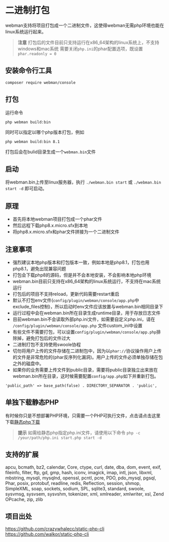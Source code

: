 # 二进制打包

webman支持将项目打包成一个二进制文件，这使得webman无需php环境也能在linux系统运行起来。

> **注意**
> 打包后的文件目前只支持运行在x86_64架构的linux系统上，不支持windows和mac系统
> 需要关闭`php.ini`的phar配置选项，既设置 `phar.readonly = 0`

## 安装命令行工具
`composer require webman/console`

## 打包
运行命令
```
php webman build:bin
```
同时可以指定以哪个php版本打包，例如
```
php webman build:bin 8.1
```

打包后会在bulid目录生成一个`webman.bin`文件

## 启动
将webman.bin上传至linux服务器，执行 `./webman.bin start` 或 `./webman.bin start -d` 即可启动。

## 原理
* 首先将本地webman项目打包成一个phar文件
* 然后远程下载php8.x.micro.sfx到本地
* 将php8.x.micro.sfx和phar文件拼接为一个二进制文件

## 注意事项
* 强烈建议本地php版本和打包版本一致，例如本地是php8.1，打包也用php8.1，避免出现兼容问题
* 打包会下载php8的源码，但是并不会本地安装，不会影响本地php环境
* webman.bin目前只支持在x86_64架构的linux系统运行，不支持在mac系统运行
* 打包后的项目不支持reload，更新代码需要restart重启
* 默认不打包env文件(`config/plugin/webman/console/app.php`中exclude_files控制)，所以启动时env文件应该放置与webman.bin相同目录下
* 运行过程中会在webman.bin所在目录生成runtime目录，用于存放日志文件
* 目前webman.bin不会读取外部php.ini文件，如需要自定义php.ini，请在 `/config/plugin/webman/console/app.php` 文件custom_ini中设置
* 有些文件不需要打包，可以设置`config/plugin/webman/console/app.php`排除掉，避免打包后的文件过大
* 二进制打包不支持使用swoole协程
* 切勿将用户上传的文件存储在二进制包中，因为以`phar://`协议操作用户上传的文件是非常危险的(phar反序列化漏洞)。用户上传的文件必须单独存储在包之外的磁盘中。
* 如果你的业务需要上传文件到public目录，需要将public目录独立出来放在webman.bin所在目录，这时候需要配置`config/app.php`如下并重新打包。
```
'public_path' => base_path(false) . DIRECTORY_SEPARATOR . 'public',
```

## 单独下载静态PHP
有时候你只是不想部署PHP环境，只需要一个PHP可执行文件，点击请点击这里下载[静态php下载](https://www.workerman.net/download)

> **提示**
> 如需给静态php指定php.ini文件，请使用以下命令 `php -c /your/path/php.ini start.php start -d`

## 支持的扩展
apcu, bcmath, bz2, calendar, Core, ctype, curl, date, dba, dom, event, exif, fileinfo, filter, ftp, gd, gmp, hash, iconv, imagick, imap, intl, json, libxml, mbstring, mysqli, mysqlnd, openssl, pcntl, pcre, PDO, pdo_mysql, pgsql, Phar, posix, protobuf, readline, redis, Reflection, session, shmop, SimpleXML, soap, sockets, sodium, SPL, sqlite3, standard, swoole, sysvmsg, sysvsem, sysvshm, tokenizer, xml, xmlreader, xmlwriter, xsl, Zend OPcache, zip, zlib

## 项目出处

https://github.com/crazywhalecc/static-php-cli
https://github.com/walkor/static-php-cli
